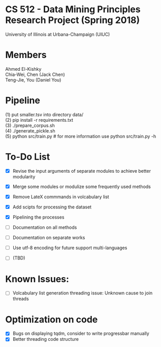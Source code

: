 # CS 512 - Data Mining Principles Research Project (Spring 2018)  
University of Illinois at Urbana-Champaign (UIUC)  

# Members  
Ahmed El-Kishky  
Chia-Wei, Chen (Jack Chen)  
Teng-Jie, You (Daniel You)  

# Pipeline
(1) put smaller.tsv into directory data/ <br>
(2) pip install -r requirements.txt <br>
(3) ./prepare_corpus.sh <br>
(4) ./generate_pickle.sh <br>
(5) python src/train.py # for more information use python src/train.py -h

# To-Do List
- [X] Revise the input arguments of separate modules to achieve better modularity
- [X] Merge some modules or modulize some frequently used methods
- [X] Remove LateX commmands in volcabulary list
- [X] Add scipts for processing the dataset
- [X] Pipelining the processes 
- [ ] Documentation on all methods
- [ ] Documentation on separate works 
- [ ] Use utf-8 encoding for future support multi-languages
- [ ] (TBD)


# Known Issues:
- [ ] Volcabulary list generation threading issue: Unknown cause to join threads

# Optimization on code
- [X] Bugs on displaying tqdm, consider to write progressbar manually
- [X] Better threading code structure
